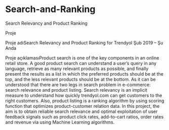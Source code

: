# Search-and-Ranking
Search Relevancy and Product Ranking

Proje

Proje adıSearch Relevancy and Product Ranking for Trendyol
Şub 2019 – Şu Anda

Proje açıklamasıProduct search is one of the key components in an online retail store. A good product search
can understand a user’s query in any language, retrieve as many relevant products as possible,
and finally present the results as a list in which the preferred products should be at the top, and
the less relevant products should be at the bottom. As it can be understood that there are two
legs in search problem in e-commerce: search relevance and product listing.
Search relevancy is an implicit measure to understand how quickly trendyol.com can get
customers to the right customers. Also, product listing is a ranking algorithm by using scoring
function that optimizes product-customer relation data. In this project, the aim is to obtain
reliable search relevance and optimal exploitation of user feedback signals such as product click
rates, add-to-cart ratios, order rates and revenue via using Machine Learning algorithms.
